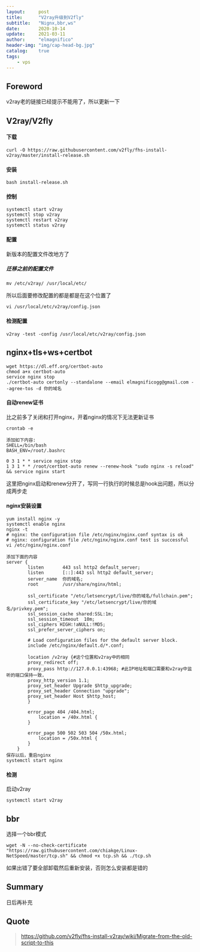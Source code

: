 ```yaml
---
layout:     post
title:      "V2ray升级到V2fly"
subtitle:   "Nignx,bbr,ws"
date:       2020-10-14
update:     2021-03-11
author:     "elmagnifico"
header-img: "img/cap-head-bg.jpg"
catalog:    true
tags:
    - vps
---
```


## Foreword

v2ray老的链接已经提示不能用了，所以更新一下

## V2ray/V2fly

#### 下载

```
curl -O https://raw.githubusercontent.com/v2fly/fhs-install-v2ray/master/install-release.sh
```

#### 安装

```
bash install-release.sh
```

#### 控制

```
systemctl start v2ray
systemctl stop v2ray
systemctl restart v2ray
systemctl status v2ray
```

#### 配置

新版本的配置文件改地方了

##### 迁移之前的配置文件

```
mv /etc/v2ray/ /usr/local/etc/
```

所以后面要修改配置的都是都是在这个位置了

```
vi /usr/local/etc/v2ray/config.json
```

#### 检测配置

```
v2ray -test -config /usr/local/etc/v2ray/config.json
```



## nginx+tls+ws+certbot

```
wget https://dl.eff.org/certbot-auto
chmod a+x certbot-auto
service nginx stop
./certbot-auto certonly --standalone --email elmagnificogg@gmail.com --agree-tos -d 你的域名
```



#### 自动renew证书

比之前多了关闭和打开nginx，开着nginx的情况下无法更新证书

```
crontab -e

添加如下内容:
SHELL=/bin/bash
BASH_ENV=/root/.bashrc

0 3 1 * * service nginx stop
1 3 1 * * /root/certbot-auto renew --renew-hook "sudo nginx -s reload" && service nginx start
```

 这里把nginx启动和renew分开了，写同一行执行的时候总是hook出问题，所以分成两步走



#### nginx安装设置

```
yum install nginx -y
systemctl enable nginx
nginx -t
# nginx: the configuration file /etc/nginx/nginx.conf syntax is ok
# nginx: configuration file /etc/nginx/nginx.conf test is successful
vi /etc/nginx/nginx.conf

添加下面的内容
server {
        listen       443 ssl http2 default_server;
        listen       [::]:443 ssl http2 default_server;
        server_name  你的域名;
        root         /usr/share/nginx/html;

        ssl_certificate "/etc/letsencrypt/live/你的域名/fullchain.pem";
        ssl_certificate_key "/etc/letsencrypt/live/你的域名/privkey.pem";
        ssl_session_cache shared:SSL:1m;
        ssl_session_timeout  10m;
        ssl_ciphers HIGH:!aNULL:!MD5;
        ssl_prefer_server_ciphers on;

        # Load configuration files for the default server block.
        include /etc/nginx/default.d/*.conf;

        location /v2ray {#这个位置和v2ray中的相同
        proxy_redirect off;
        proxy_pass http://127.0.0.1:43968; #此IP地址和端口需要和v2ray中监听的端口保持一致，
        proxy_http_version 1.1;
        proxy_set_header Upgrade $http_upgrade;
        proxy_set_header Connection "upgrade";
        proxy_set_header Host $http_host;
        }

        error_page 404 /404.html;
            location = /40x.html {
        }

        error_page 500 502 503 504 /50x.html;
            location = /50x.html {
        }
    }
保存以后，重启nginx
systemctl start nginx
```

#### 检测

启动v2ray

```
systemctl start v2ray
```

## bbr

选择一个bbr模式

```
wget -N --no-check-certificate "https://raw.githubusercontent.com/chiakge/Linux-NetSpeed/master/tcp.sh" && chmod +x tcp.sh && ./tcp.sh
```

如果出错了要全部卸载然后重新安装，否则怎么安装都是错的

## Summary

日后再补充

## Quote

> https://github.com/v2fly/fhs-install-v2ray/wiki/Migrate-from-the-old-script-to-this
